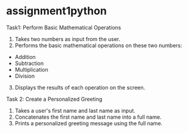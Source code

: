 # assignment1python
Task1: Perform Basic Mathematical Operations
1.  Takes two numbers as input from the user.
2.  Performs the basic mathematical operations on these two numbers:
-	Addition
-	Subtraction
-	Multiplication
-	Division
3.  Displays the results of each operation on the screen.


Task 2: Create a Personalized Greeting
1.  Takes a user's first name and last name as input.
2.  Concatenates the first name and last name into a full name.
3.  Prints a personalized greeting message using the full name.

